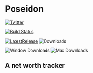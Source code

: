 # Poseidon

[![Twitter](https://img.shields.io/twitter/url/https/github.com/AnkurSheel/Poseidon.svg?style=social)](https://twitter.com/intent/tweet?text=Check%20out%20newt%20-%20A%20networth%20Tracker&url=https://github.com/AnkurSheel/Poseidon&hashtags=Newt,Networth)

[![Build Status](https://dev.azure.com/ankursheel/Newt/_apis/build/status/Newt-CI?branchName=dev&label=Build%20Status)](https://dev.azure.com/ankursheel/Newt/_build/latest?definitionId=6&branchName=dev)

[![LatestRelease](https://img.shields.io/github/release/AnkurSheel/Poseidon.svg?label=Latest%20release)](https://github.com/AnkurSheel/Poseidon/releases/latest)
![Downloads](https://img.shields.io/github/downloads/ankursheel/poseidon/latest/total.svg?label=Downloads%20of%20Latest%20Version)

![Window Downloads](https://img.shields.io/github/downloads/AnkurSheel/Newt/Newt-Setup.exe.svg?label=Window%20Downloads)
![Mac Downloads](https://img.shields.io/github/downloads/AnkurSheel/Newt/Newt-mac.dmg.svg?label=Mac%20Downloads)

<!-- ![Linux Downloads](https://img.shields.io/github/downloads/AnkurSheel/Newt/Newt-linux.AppImage.svg?label=Linux%20Downloads) -->

## A net worth tracker
